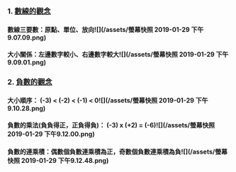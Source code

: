 ### 1. [數線的觀念](https://www.youtube.com/watch?v=xFeUKyaBY6U&index=1&list=PLi6W4agASPdwfSUpCLlNiUINPJeb6P4Eg)

#### 數線三要數：原點、單位、放向![](/assets/螢幕快照 2019-01-29 下午9.07.09.png)

#### 大小關係：左邊數字較小、右邊數字較大![](/assets/螢幕快照 2019-01-29 下午9.09.01.png)

### 2. [負數的觀念](https://www.youtube.com/watch?v=wJC_osBvIio&list=PLi6W4agASPdwfSUpCLlNiUINPJeb6P4Eg&index=2)

#### 大小順序： \(-3\) &lt; \(-2\) &lt; \(-1\) &lt; 0![](/assets/螢幕快照 2019-01-29 下午9.10.28.png)

#### 負數的乘法\(負負得正，正負得負\)： \(-3\) x \(+2\) = \(-6\)![](/assets/螢幕快照 2019-01-29 下午9.12.00.png)

#### 負數的連乘積：偶數個負數連乘積為正，奇數個負數連乘積為負![](/assets/螢幕快照 2019-01-29 下午9.12.48.png)

### 



